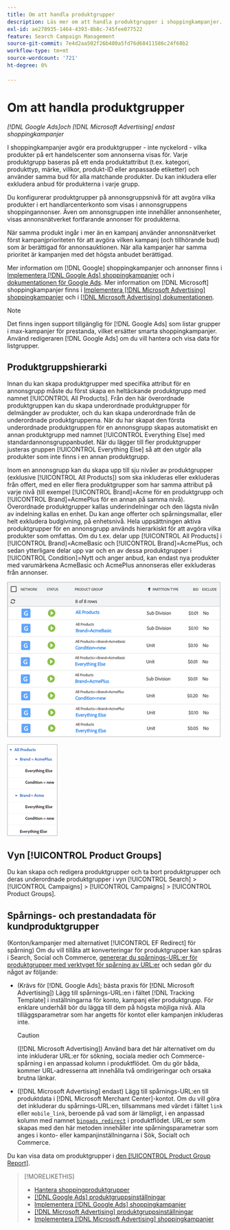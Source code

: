 ```yaml
---
title: Om att handla produktgrupper
description: Läs mer om att handla produktgrupper i shoppingkampanjer.
exl-id: ae270935-1464-4393-8b8c-745fee077522
feature: Search Campaign Management
source-git-commit: 7e4d2aa502f26b480a5fd76d68411586c24f68b2
workflow-type: tm+mt
source-wordcount: '721'
ht-degree: 0%

---
```


# Om att handla produktgrupper

*[!DNL Google Ads]och [!DNL Microsoft Advertising] endast shoppingkampanjer*

I shoppingkampanjer avgör era produktgrupper - inte nyckelord - vilka produkter på ert handelscenter som annonserna visas för. Varje produktgrupp baseras på ett enda produktattribut (t.ex. kategori, produkttyp, märke, villkor, produkt-ID eller anpassade etiketter) och använder samma bud för alla matchande produkter. Du kan inkludera eller exkludera anbud för produkterna i varje grupp.

Du konfigurerar produktgrupper på annonsgruppsnivå för att avgöra vilka produkter i ert handlarcenterkonto som visas i annonsgruppens shoppingannonser. Även om annonsgruppen inte innehåller annonsenheter, visas annonsnätverket fortfarande annonser för produkterna.

När samma produkt ingår i mer än en kampanj använder annonsnätverket först kampanjprioriteten för att avgöra vilken kampanj (och tillhörande bud) som är berättigad för annonsauktionen. När alla kampanjer har samma prioritet är kampanjen med det högsta anbudet berättigad.

Mer information om [!DNL Google] shoppingkampanjer och annonser finns i [Implementera [!DNL Google Ads] shoppingkampanjer](/help/search-social-commerce/campaign-management/special-workflows/google-shopping-campaigns.md) och i [dokumentationen för Google Ads](https://support.google.com/google-ads/answer/3455481?visit_id=638205553638977410-2592024034&amp;rd=1). Mer information om [!DNL Microsoft] shoppingkampanjer finns i [Implementera [!DNL Microsoft Advertising] shoppingkampanjer](/help/search-social-commerce/campaign-management/special-workflows/microsoft-shopping-campaigns.md) och i [[!DNL Microsoft Advertising] dokumentationen](https://help.bingads.microsoft.com/#apex/3/en/50903/1-500).

>[!NOTE]
>
>Det finns ingen support tillgänglig för [!DNL Google Ads] som listar grupper i max-kampanjer för prestanda, vilket ersätter smarta shoppingkampanjer. Använd redigeraren [!DNL Google Ads] om du vill hantera och visa data för listgrupper.

## Produktgruppshierarki

Innan du kan skapa produktgrupper med specifika attribut för en annonsgrupp måste du först skapa en heltäckande produktgrupp med namnet [!UICONTROL All Products]. Från den här överordnade produktgruppen kan du skapa underordnade produktgrupper för delmängder av produkter, och du kan skapa underordnade från de underordnade produktgrupperna. När du har skapat den första underordnade produktgruppen för en annonsgrupp skapas automatiskt en annan produktgrupp med namnet [!UICONTROL Everything Else] med standardannonsgruppanbudet. När du lägger till fler produktgrupper justeras gruppen [!UICONTROL Everything Else] så att den utgör alla produkter som inte finns i en annan produktgrupp.

Inom en annonsgrupp kan du skapa upp till sju nivåer av produktgrupper (exklusive [!UICONTROL All Products]) som ska inkluderas eller exkluderas från offert, med en eller flera produktgrupper som har samma attribut på varje nivå (till exempel [!UICONTROL Brand]=Acme för en produktgrupp och [!UICONTROL Brand]=AcmePlus för en annan på samma nivå). Överordnade produktgrupper kallas underindelningar och den lägsta nivån av indelning kallas en enhet. Du kan ange offerter och spårningsmallar, eller helt exkludera budgivning, på enhetsnivå. Hela uppsättningen aktiva produktgrupper för en annonsgrupp används hierarkiskt för att avgöra vilka produkter som omfattas. Om du t.ex. delar upp [!UICONTROL All Products] i [!UICONTROL Brand]=AcmeBasic och [!UICONTROL Brand]=AcmePlus, och sedan ytterligare delar upp var och en av dessa produktgrupper i [!UICONTROL Condition]=Nytt och anger anbud, kan endast nya produkter med varumärkena AcmeBasic och AcmePlus annonseras eller exkluderas från annonser.

![Exempel på en produktgruppsuppsättning](/help/search-social-commerce/assets/product-group-list.png "Exempel på en produktgruppsuppsättning")

![Exempel på produktgruppshierarki](/help/search-social-commerce/assets/product-group-tree.png "Exempel på produktgruppshierarki")

## Vyn [!UICONTROL Product Groups]

Du kan skapa och redigera produktgrupper och ta bort produktgrupper och deras underordnade produktgrupper i vyn [!UICONTROL Search] > [!UICONTROL Campaigns] > [!UICONTROL Campaigns] > [!UICONTROL Product Groups].

## Spårnings- och prestandadata för kundproduktgrupper

(Konton/kampanjer med alternativet [!UICONTROL EF Redirect] för spårning) Om du vill tillåta att konverteringar för produktgrupper kan spåras i Search, Social och Commerce, [genererar du spårnings-URL:er för produktgrupper med verktyget för spårning av URL:er](/help/search-social-commerce/tools/click-tracking-url-generate.md) och sedan gör du något av följande:

* (Krävs för [!DNL Google Ads]; bästa praxis för [!DNL Microsoft Advertising]) Lägg till spårnings-URL:en i fältet [!DNL Tracking Template] i inställningarna för konto, kampanj eller produktgrupp. För enklare underhåll bör du lägga till dem på högsta möjliga nivå. Alla tilläggsparametrar som har angetts för kontot eller kampanjen inkluderas inte.

  >[!CAUTION]
  >
  >([!DNL Microsoft Advertising]) Använd bara det här alternativet om du inte inkluderar URL:er för sökning, sociala medier och Commerce-spårning i en anpassad kolumn i produktflödet. Om du gör båda, kommer URL-adresserna att innehålla två omdirigeringar och orsaka brutna länkar.

* ([!DNL Microsoft Advertising] endast) Lägg till spårnings-URL:en till produktdata i [!DNL Microsoft Merchant Center]-kontot. Om du vill göra det inkluderar du spårnings-URL:en, tillsammans med värdet i fältet `link` eller `mobile_link`, beroende på vad som är lämpligt, i en anpassad kolumn med namnet [`bingads_redirect`](https://help.ads.microsoft.com/#apex/3/en/51084/0) i produktflödet. URL:er som skapas med den här metoden innehåller inte spårningsparametrar som anges i konto- eller kampanjinställningarna i Sök, Socialt och Commerce.

Du kan visa data om produktgrupper i [den [!UICONTROL Product Group Report]](/help/search-social-commerce/reports/management/basic-advanced/product-group-report.md).

>[!MORELIKETHIS]
>
>* [Hantera shoppingproduktgrupper](product-group-manage.md)
>* [[!DNL Google Ads] produktgruppsinställningar](product-group-settings-google.md)
>* [Implementera [!DNL Google Ads] shoppingkampanjer](/help/search-social-commerce/campaign-management/special-workflows/google-shopping-campaigns.md)
>* [[!DNL Microsoft Advertising] produktgruppsinställningar](product-group-settings-microsoft.md)
>* [Implementera [!DNL Microsoft Advertising] shoppingkampanjer](/help/search-social-commerce/campaign-management/special-workflows/microsoft-shopping-campaigns.md)
